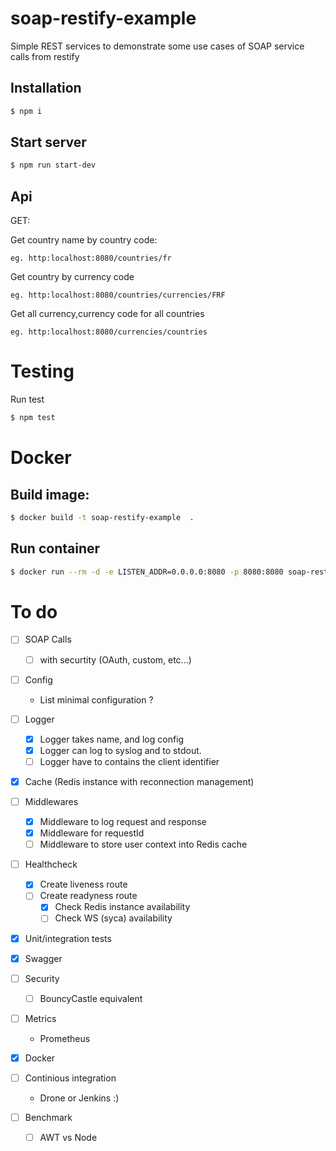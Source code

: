 # soap-restify-example
Simple REST services to demonstrate some use cases of SOAP service calls from restify

## Installation
```sh
$ npm i
```

## Start server
```sh
$ npm run start-dev
```

## Api

GET:

Get country name by country code:

```
eg. http:localhost:8080/countries/fr
```

Get country by currency code

```
eg. http:localhost:8080/countries/currencies/FRF
```

Get all currency,currency code for all countries

```
eg. http:localhost:8080/currencies/countries
```
# Testing

Run test
```sh
$ npm test
```

# Docker

## Build image:
```sh
$ docker build -t soap-restify-example  .
```
## Run container
```sh
$ docker run --rm -d -e LISTEN_ADDR=0.0.0.0:8080 -p 8080:8080 soap-restify-example:latest
```

# To do

- [ ] SOAP Calls
    - [ ] with securtity (OAuth, custom, etc...)

- [ ] Config
  - List minimal configuration ?

- [ ] Logger
  - [x] Logger takes name, and log config
  - [x] Logger can log to syslog and to stdout.
  - [ ] Logger have to contains the client identifier

- [x] Cache (Redis instance with reconnection management)

- [ ] Middlewares
  - [x]  Middleware to log request and response
  - [x]  Middleware for requestId
  - [ ]  Middleware to store user context into  Redis cache

- [ ] Healthcheck
  - [x] Create liveness route
  - [ ] Create readyness route
    - [x] Check Redis instance availability
    - [ ] Check WS (syca) availability

- [x] Unit/integration tests

- [x] Swagger

- [ ] Security
  - [ ] BouncyCastle equivalent

- [ ] Metrics
  -  Prometheus

- [x] Docker

- [ ] Continious integration
  - Drone or Jenkins :)


- [ ] Benchmark
  - [ ] AWT vs Node
